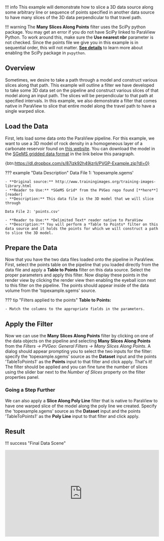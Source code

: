 [reader]: ../gslib/sgems-grid.md
[getstart]: ../../overview/getting-started.md#using-outside-modules

!!! info
    This example will demonstrate how to slice a 3D data source along some arbitrary line or sequence of points specified in another data source to have many slices of the 3D data perpendicular to that travel path.

!!! warning
    The **Many Slices Along Points** filter uses the SciPy python package. You may get an error if you do not have SciPy linked to ParaView Python. To work around this, make sure the **Use nearest nbr** parameter is not checked. Since the points file we give you in this example is in sequential order, this will not matter.  [**See details**][getstart] to learn more about enabling the SciPy package in `pvpython`.

## Overview

Sometimes, we desire to take a path through a model and construct various slices along that path. This example will outline a filter we have developed to take some 3D data set on the pipeline and construct various slices of that model along an input path. The slices will be perpendicular to that path at specified intervals. In this example, we also demonstrate a filter that comes native in ParaView to slice that entire model along the travel path to have a single warped slice.

## Load the Data

First, lets load some data onto the ParaView pipeline. For this example, we want to use a 3D model of rock density in a homogeneous layer of a carbonate reservoir found on [this website](http://www.trainingimages.org/training-images-library.html). You can download the model in the [SGeMS gridded data format][reader] in the link below this paragraph.

{btn:https://dl.dropbox.com/s/87izk92h49jzrli/PVGP-Example.zip?dl=0}

??? example "Data Description"
    Data File 1: 'topexample.sgems'

    - **Original source:** http://www.trainingimages.org/training-images-library.html
    - **Reader to Use:** *SGeMS Grid* from the PVGeo repo found [**here**][reader]
    - **Description:** This data file is the 3D model that we will slice through

    Data File 2: 'points.csv'

    - **Reader to Use:** *Delimited Text* reader native to ParaView
    - **Description:** You will perform a *Table to Points* filter on this data source and it holds the points for which we will construct a path to slice the 3D model.

## Prepare the Data

Now that you have the two data files loaded onto the pipeline in ParaView. First, select the points table on the pipeline that you loaded directly from the data file and apply a **Table to Points** filter on this data source. Select the proper parameters and apply this filter. Now display these points in the render view by clicking the render view then enabling the eyeball icon next to this filter on the pipeline. The points should appear inside of the data volume from the 'topexample.sgems' source.

??? tip "Filters applied to the points"
    **Table to Points:**

    - Match the columns to the appropriate fields in the parameters.

## Apply the Filter

Now we can use the **Many Slices Along Points** filter by clicking on one of the data objects on the pipeline and selecting **Many Slices Along Points** from the *Filters -> PVGeo: General Filters -> Many Slices Along Points*. A dialog should appear prompting you to select the two inputs for the filter: specify the 'topexample.sgems' source as the **Dataset** input and the points 'TableToPoints1' as the **Points** input to that filter and click apply. That's it! The filter should be applied and you can fine tune the number of slices using the slider bar next to the *Number of Slices* property on the filter properties panel.

### Going a Step Further

We can also apply a **Slice Along Poly Line** filter that is native to ParaView to have one warped slice of the model along the poly line we created.  Specify the 'topexample.sgems' source as the **Dataset** input and the points 'TableToPoints1' as the **Poly Line** input to that filter and click apply.


## Result

!!! success "Final Data Scene"
    <div style="position: relative; padding-bottom: 56.25%; height: 0; overflow: hidden; max-width: 100%; height: auto;">
            <iframe src="http://viewer.pvgeo.org/?fileURL=https://dl.dropbox.com/s/c32rkvo05b4a8wl/Slice-Model-Along-PolyLine.vtkjs?dl=0" frameborder="0" allowfullscreen style="position: absolute; top: 0; left: 0; width: 100%; height: 100%;"></iframe>
    </div>
